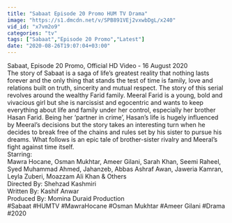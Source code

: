 ```yaml
---
title: "Sabaat Episode 20 Promo HUM TV Drama"
image: "https://s1.dmcdn.net/v/SPB891VEj2vxwbDgL/x240"
vid_id: "x7vm2o9"
categories: "tv"
tags: ["Sabaat","Episode 20 Promo","Latest"]
date: "2020-08-26T19:07:04+03:00"
---
```

Sabaat, Episode 20 Promo, Official HD Video - 16 August 2020  <br>The story of  Sabaat is a saga of life’s greatest reality that nothing lasts forever and the only thing that stands the test of time is family, love and relations built on truth, sincerity and mutual respect. The story of this serial revolves around the wealthy Farid family. Meeral Farid is a young, bold and vivacious girl but she is narcissist and egocentric and wants to keep everything about life and family under her control, especially her brother Hasan Farid. Being her ‘partner in crime’, Hasan’s life is hugely influenced by Meeral’s decisions but the story takes an interesting turn when he decides to break free of the chains and rules set by his sister to pursue his dreams. What follows is an epic tale of brother-sister rivalry and Meeral’s fight against time itself.  <br>Starring:  <br>Mawra Hocane, Osman Mukhtar, Ameer Gilani, Sarah Khan, Seemi Raheel, Syed Muhammad Ahmed, Jahanzeb, Abbas Ashraf Awan, Jaweria Kamran, Leyla Zuberi, Moazzam Ali Khan &amp; Others  <br>Directed By: Shehzad Kashmiri  <br>Written By: Kashif Anwar  <br>Produced By: Momina Duraid Production  <br>#Sabaat #HUMTV #MawraHocane #Osman Mukhtar #Ameer Gilani #Drama #2020
